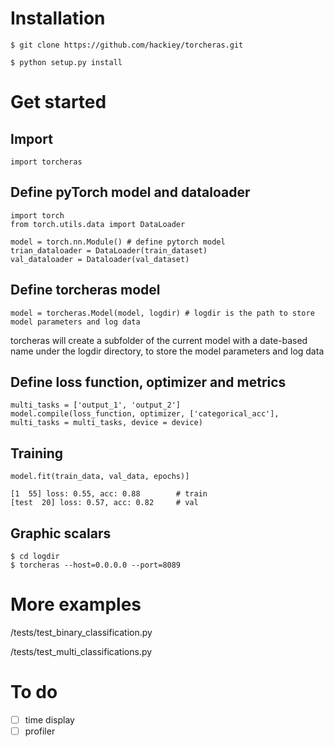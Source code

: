 # Installation
```
$ git clone https://github.com/hackiey/torcheras.git

$ python setup.py install
```

# Get started

## Import

```
import torcheras
```

## Define pyTorch model and dataloader

```
import torch
from torch.utils.data import DataLoader

model = torch.nn.Module() # define pytorch model
trian_dataloader = DataLoader(train_dataset)
val_dataloader = Dataloader(val_dataset)
```

## Define torcheras model
```
model = torcheras.Model(model, logdir) # logdir is the path to store model parameters and log data
```
torcheras will create a subfolder of the current model with a date-based name under the logdir directory, to store the model parameters and log data

## Define loss function, optimizer and metrics
```
multi_tasks = ['output_1', 'output_2']
model.compile(loss_function, optimizer, ['categorical_acc'], multi_tasks = multi_tasks, device = device)
```

## Training
```
model.fit(train_data, val_data, epochs)]
```

```
[1  55] loss: 0.55, acc: 0.88        # train
[test  20] loss: 0.57, acc: 0.82     # val
```

## Graphic scalars
```
$ cd logdir
$ torcheras --host=0.0.0.0 --port=8089
```

# More examples
/tests/test_binary_classification.py

/tests/test_multi_classifications.py

# To do
- [ ] time display
- [ ] profiler
